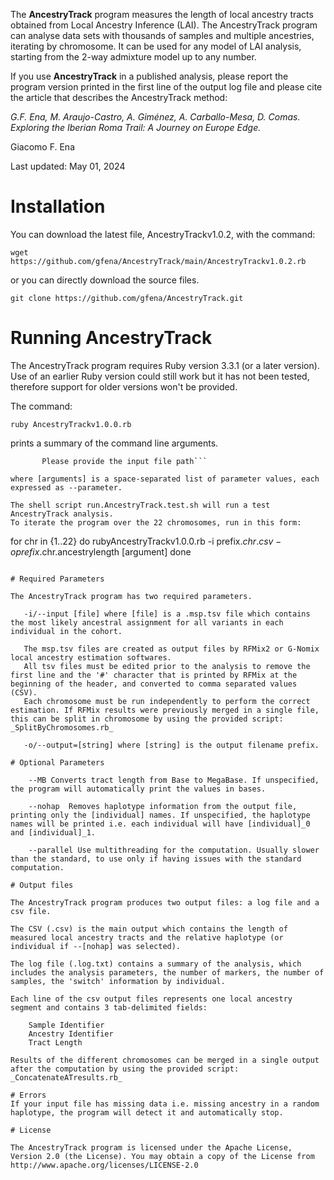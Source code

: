 The **AncestryTrack** program measures the length of local ancestry tracts obtained from Local Ancestry Inference (LAI). The AncestryTrack program can analyse data sets with thousands of samples and multiple ancestries, iterating by chromosome. It can be used for any model of LAI analysis, starting from the 2-way admixture model up to any number.

If you use **AncestryTrack** in a published analysis, please report the program version printed in the first line of the output log file and please cite the article that describes the AncestryTrack method:

  *G.F. Ena, M. Araujo-Castro, A. Giménez, A. Carballo-Mesa, D. Comas. Exploring the Iberian Roma Trail: A Journey on Europe Edge.*

Giacomo F. Ena

Last updated: May 01, 2024

# Installation

You can download the latest file, AncestryTrackv1.0.2, with the command:

 ```wget https://github.com/gfena/AncestryTrack/main/AncestryTrackv1.0.2.rb```

or you can directly download the source files.

```git clone https://github.com/gfena/AncestryTrack.git```

# Running AncestryTrack

The AncestryTrack program requires Ruby version 3.3.1 (or a later version). Use of an earlier Ruby version could still work but it has not been tested, therefore support for older versions won't be provided.

The command:

```ruby AncestryTrackv1.0.0.rb```

prints a summary of the command line arguments.

```Usage: ruby AncestryTrackv1.0.2.rb -i input_file -o output_file [--MB] [--nohap] [--parallel]
       Please provide the input file path```

where [arguments] is a space-separated list of parameter values, each expressed as --parameter.

The shell script run.AncestryTrack.test.sh will run a test AncestryTrack analysis.
To iterate the program over the 22 chromosomes, run in this form:

```
for chr in {1..22}
do
rubyAncestryTrackv1.0.0.rb -i prefix.$chr.csv -o prefix.$chr.ancestrylength [argument]
done
```

# Required Parameters

The AncestryTrack program has two required parameters.

   -i/--input [file] where [file] is a .msp.tsv file which contains the most likely ancestral assignment for all variants in each individual in the cohort. 
   
   The msp.tsv files are created as output files by RFMix2 or G-Nomix local ancestry estimation softwares.
   All tsv files must be edited prior to the analysis to remove the first line and the '#' character that is printed by RFMix at the beginning of the header, and converted to comma separated values (CSV).
   Each chromosome must be run independently to perform the correct estimation. If RFMix results were previously merged in a single file, this can be split in chromosome by using the provided script: _SplitByChromosomes.rb_

   -o/--output=[string] where [string] is the output filename prefix.

# Optional Parameters

    --MB Converts tract length from Base to MegaBase. If unspecified, the program will automatically print the values in bases.
    
    --nohap  Removes haplotype information from the output file, printing only the [individual] names. If unspecified, the haplotype names will be printed i.e. each individual will have [individual]_0 and [individual]_1.
    
    --parallel Use multithreading for the computation. Usually slower than the standard, to use only if having issues with the standard computation.

# Output files

The AncestryTrack program produces two output files: a log file and a csv file.

The CSV (.csv) is the main output which contains the length of measured local ancestry tracts and the relative haplotype (or individual if --[nohap] was selected).
   
The log file (.log.txt) contains a summary of the analysis, which includes the analysis parameters, the number of markers, the number of samples, the 'switch' information by individual.

Each line of the csv output files represents one local ancestry segment and contains 3 tab-delimited fields:

    Sample Identifier
    Ancestry Identifier
    Tract Length

Results of the different chromosomes can be merged in a single output after the computation by using the provided script: _ConcatenateATresults.rb_

# Errors
If your input file has missing data i.e. missing ancestry in a random haplotype, the program will detect it and automatically stop.

# License

The AncestryTrack program is licensed under the Apache License, Version 2.0 (the License). You may obtain a copy of the License from http://www.apache.org/licenses/LICENSE-2.0

